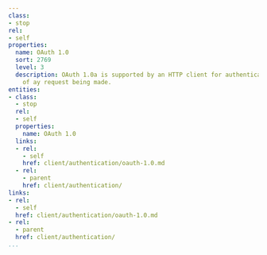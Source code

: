 ```yaml
---
class:
- stop
rel:
- self
properties:
  name: OAuth 1.0
  sort: 2769
  level: 3
  description: OAuth 1.0a is supported by an HTTP client for authentication as part
    of ay request being made.
entities:
- class:
  - stop
  rel:
  - self
  properties:
    name: OAuth 1.0
  links:
  - rel:
    - self
    href: client/authentication/oauth-1.0.md
  - rel:
    - parent
    href: client/authentication/
links:
- rel:
  - self
  href: client/authentication/oauth-1.0.md
- rel:
  - parent
  href: client/authentication/
...
```

